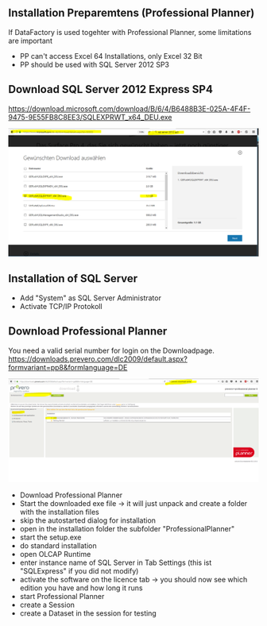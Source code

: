 ## Installation Preparemtens (Professional Planner)
If DataFactory is used togehter with Professional Planner, some limitations are important
* PP can't access Excel 64 Installations, only Excel 32 Bit
* PP should be used with SQL Server 2012 SP3

## Download SQL Server 2012 Express SP4
https://download.microsoft.com/download/B/6/4/B6488B3E-025A-4F4F-9475-9E55FB8C8EE3/SQLEXPRWT_x64_DEU.exe
  
![PP](images/Download_2012.PNG)

## Installation of SQL Server
* Add "System" as SQL Server Administrator
* Activate TCP/IP Protokoll



## Download Professional Planner
You need a valid serial number for login on the Downloadpage.  
https://downloads.prevero.com/dlc2009/default.aspx?formvariant=pp8&formlanguage=DE
  
![PP](images/Download_PP.PNG)

* Download Professional Planner 
* Start the downloaded exe file -> it will just unpack and create a folder with the installation files
* skip the autostarted dialog for installation
* open in the installation folder the subfolder "ProfessionalPlanner"
* start the setup.exe
* do standard installation
* open OLCAP Runtime
* enter instance name of SQL Server in Tab Settings (this ist "SQLExpress" if you did not modify)
* activate the software on the licence tab -> you should now see which edition you have and how long it runs
* start Professional Planner
* create a Session 
* create a Dataset in the session for testing
